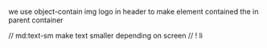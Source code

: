 we use object-contain img logo in header to make element contained the in parent container


// md:text-sm make text smaller depending on screen
// ! li